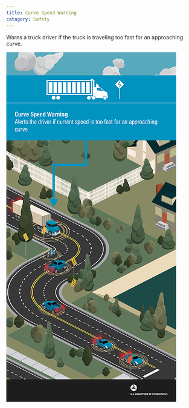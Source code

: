 ```yaml
---
title: Curve Speed Warning
catagory: Safety
---
```


Warns a truck driver if the truck is traveling too fast for an approaching curve.

![Curve Speed Warning](../../assets/images/infographics/V2I_CurveSpeedWarning-01.png)
